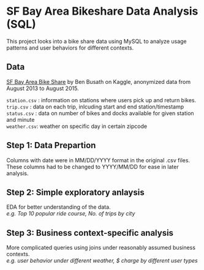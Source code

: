 # SF Bay Area Bikeshare Data Analysis (SQL)
This project looks into a bike share data using MySQL to analyze usage patterns and user behaviors for different contexts.

## Data
[SF Bay Area Bike Share](https://www.kaggle.com/datasets/benhamner/sf-bay-area-bike-share) by Ben Busath on Kaggle, anonymized data from August 2013 to August 2015.

`station.csv` : information on stations where users pick up and return bikes.  
`trip.csv` : data on each trip, inlcuding start and end station/timestamp  
`status.csv` : data on number of bikes and docks available for given station and minute  
`weather.csv`: weather on specific day in certain zipcode  

## Step 1: Data Prepartion
Columns with date were in MM/DD/YYYY format in the original .csv files.  
These columns had to be changed to YYYY/MM/DD for ease in later analysis.

## Step 2: Simple exploratory anlaysis
EDA for better understanding of the data.  
_e.g. Top 10 popular ride course, No. of trips by city_  

## Step 3: Business context-specific analysis
More complicated queries using joins under reasonably assumed business contexts.  
_e.g. user behavior under different weather, $ charge by different user types_ 


